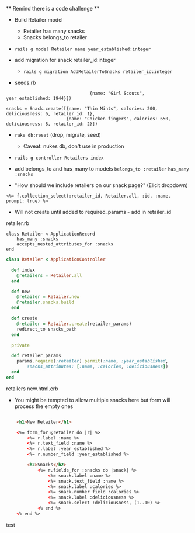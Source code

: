 ** Remind there is a code challenge **

- Build Retailer model
    - Retailer has many snacks
    - Snacks belongs_to retailer

- `rails g model Retailer name year_established:integer`

- add migration for snack retailer_id:integer
    - `rails g migration AddRetailerToSnacks retailer_id:integer`

- seeds.rb

```retailers = Retailer.create([{name: "Hostess", year_established: 1929},
                                {name: "Girl Scouts", year_established: 1944}])

snacks = Snack.create([{name: "Thin Mints", calories: 200, deliciousness: 6, retailer_id: 1},
                       {name: "Chicken fingers", calories: 650, deliciousness: 8, retailer_id: 2}])
```

- `rake db:reset` (drop, migrate, seed) 
    - Caveat:  nukes db, don't use in production

- `rails g controller Retailers index`

- add belongs_to and has_many to models
```belongs_to :retailer```
```has_many :snacks```

- "How should we include retailers on our snack page?" (Elicit dropdown)

```<%= f.collection_select(:retailer_id, Retailer.all, :id, :name, prompt: true) %>```

- Will not create until added to required_params - add in retailer_id

retailer.rb

```
class Retailer < ApplicationRecord
    has_many :snacks
    accepts_nested_attributes_for :snacks
end
```


```rb
class Retailer < ApplicationController

  def index
    @retailers = Retailer.all
  end

  def new
    @retailer = Retailer.new
    @retailer.snacks.build
  end

  def create
    @retailer = Retailer.create(retailer_params)
    redirect_to snacks_path
  end

  private

  def retailer_params
    params.require(:retailer).permit(:name, :year_established,
        snacks_attributes: [:name, :calories, :deliciousness])
  end
end
```

retailers new.html.erb
 - You might be tempted to allow multiple snacks here but form will process the empty ones
```html

    <h1>New Retailer</h1>

    <%= form_for @retailer do |r| %>
        <%= r.label :name %>
        <%= r.text_field :name %>
        <%= r.label :year_established %>
        <%= r.number_field :year_established %>

        <h2>Snacks</h2>
            <%= r.fields_for :snacks do |snack| %>
                <%= snack.label :name %>
                <%= snack.text_field :name %>
                <%= snack.label :calories %>
                <%= snack.number_field :calories %>
                <%= snack.label :deliciousness %>
                <%= snack.select :deliciousness, (1..10) %>
            <% end %>
    <% end %>
```
test